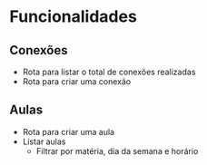 # Funcionalidades

## Conexões

- Rota para listar o total de conexões realizadas
- Rota para criar uma conexão

## Aulas

- Rota para criar uma aula
- Listar aulas
  - Filtrar por matéria, dia da semana e horário
